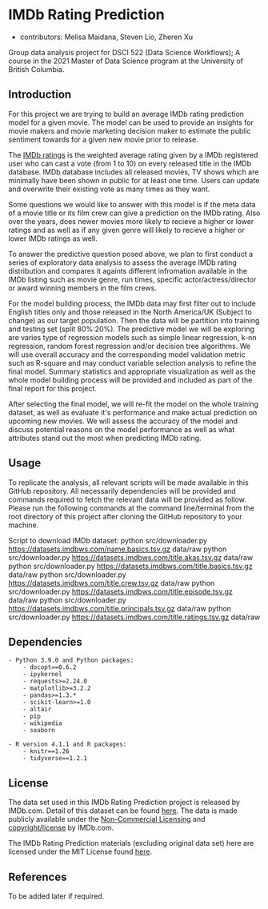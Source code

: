 # IMDb Rating Prediction

  - contributors: Melisa Maidana, Steven Lio, Zheren Xu
	
Group data analysis project for DSCI 522 (Data Science Workflows); 
A course in the 2021 Master of Data Science program at the University of 
British Columbia.

## Introduction

For this project we are trying to build an average IMDb rating 
prediction model for a given movie. The model can be used to provide
an insights for movie makers and movie marketing decision maker to
estimate the public sentiment towards for a given new movie prior to
release. 

The [IMDb ratings](https://help.imdb.com/article/imdb/track-movies-tv/ratings-faq/G67Y87TFYYP6TWAV#) 
is the weighted average rating given by a IMDb registered user who 
can cast a vote (from 1 to 10) on every released title in the IMDb 
database. IMDb database includes all released movies, TV shows which 
are minimally have been shown in public for at least one time. Users 
can update and overwrite their existing vote as many times as they want.

Some questions we would like to answer with this model is if 
the meta data of a movie title or its film crew can give a prediction 
on the IMDb rating. Also over the years, does newer movies more likely
to recieve a higher or lower ratings and as well as if any given genre
will likely to recieve a higher or lower IMDb ratings as well.

To answer the predictive question posed above, we plan to first conduct a 
series of exploratory data analysis to assess the average IMDb rating 
distribution and compares it againts different infromation available in the 
IMDb listing such as movie genre, run times, specific actor/actress/director 
or award winning members in the film crews. 

For the model building process, the IMDb data may first filter out to include 
English titles only and those released in the North America/UK (Subject to change) 
as our target population. Then the data will be partition into training and testing 
set (split 80%:20%). The predictive model we will be exploring are varies type of 
regression models such as simple linear regression, k-nn regression, random forest 
regression and/or decision tree algorithms. We will use overall accuracy and the 
corresponding model validation metric such as R-square and may conduct variable 
selection analysis to refine the final model. Summary statistics and appropriate 
visualization as well as the whole model building process will be provided and 
included as part of the final report for this project.

After selecting the final model, we will re-fit the model on the whole training 
dataset, as well as evaluate it's performance and make actual prediction on 
upcoming new movies. We will assess the accuracy of the model and discuss potential 
reasons on the model performance as well as what attributes stand out the most
when predicting IMDb rating.

## Usage

To replicate the analysis, all relevant scripts will be made available in this 
GitHub repository. All necessarily dependencies will be provided and commands
required to fetch the relevant data will be provided as follow. Please run 
the following commands at the command line/terminal from the root directory of 
this project after cloning the GitHub repository to your machine.

Script to download IMDb dataset:
	python src/downloader.py https://datasets.imdbws.com/name.basics.tsv.gz data/raw
	python src/downloader.py https://datasets.imdbws.com/title.akas.tsv.gz data/raw
	python src/downloader.py https://datasets.imdbws.com/title.basics.tsv.gz data/raw
	python src/downloader.py https://datasets.imdbws.com/title.crew.tsv.gz data/raw
	python src/downloader.py https://datasets.imdbws.com/title.episode.tsv.gz data/raw
	python src/downloader.py https://datasets.imdbws.com/title.principals.tsv.gz data/raw
	python src/downloader.py https://datasets.imdbws.com/title.ratings.tsv.gz data/raw

## Dependencies
	
	- Python 3.9.0 and Python packages:
		- docopt==0.6.2
		- ipykernel
		- requests>=2.24.0
		- matplotlib>=3.2.2
		- pandas>=1.3.*
		- scikit-learn>=1.0
		- altair
		- pip
		- wikipedia
		- seaborn
		
	- R version 4.1.1 and R packages:
		- knitr==1.26
		- tidyverse==1.2.1

## License

The data set used in this IMDb Rating Prediction project is released by IMDb.com. 
Detail of this dataset can be found [here](https://www.imdb.com/interfaces/). 
The data is made publicly available under the [Non-Commercial Licensing](https://help.imdb.com/article/imdb/general-information/can-i-use-imdb-data-in-my-software/G5JTRESSHJBBHTGX?pf_rd_m=A2FGELUUNOQJNL&pf_rd_p=3aefe545-f8d3-4562-976a-e5eb47d1bb18&pf_rd_r=NHTH2EM9XVNMKMK4C9AK&pf_rd_s=center-1&pf_rd_t=60601&pf_rd_i=interfaces&ref_=fea_mn_lk1#) 
and [copyright/license](https://www.imdb.com/conditions?pf_rd_m=A2FGELUUNOQJNL&pf_rd_p=3aefe545-f8d3-4562-976a-e5eb47d1bb18&pf_rd_r=NHTH2EM9XVNMKMK4C9AK&pf_rd_s=center-1&pf_rd_t=60601&pf_rd_i=interfaces&ref_=fea_mn_lk2)
by IMDb.com. 

The IMDb Rating Prediction materials (excluding original data set) here are licensed
under the MIT License found [here](https://github.com/stevenlio88/IMDB_Rating_Prediction/blob/main/LICENSE).

## References

To be added later if required.
